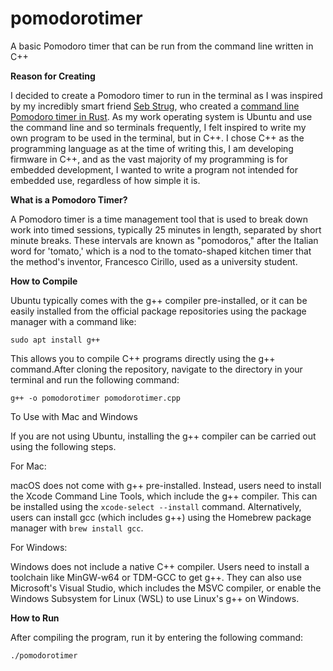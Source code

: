 # pomodorotimer
A basic Pomodoro timer that can be run from the command line written in C++

**Reason for Creating**

I decided to create a Pomodoro timer to run in the terminal as I was inspired by my incredibly smart friend [Seb Strug](https://www.sebstrug.com), who created a [command line Pomodoro timer in Rust](https://www.sebstrug.com/code/pomodoro/). As my work operating system is Ubuntu and use the command line and so terminals frequently, I felt inspired to write my own program to be used in the terminal, but in C++. I chose C++ as the programming language as at the time of writing this, I am developing firmware in C++, and as the vast majority of my programming is for embedded development, I wanted to write a program not intended for embedded use, regardless of how simple it is.

**What is a Pomodoro Timer?**

A Pomodoro timer is a time management tool that is used to break down work into timed sessions, typically 25 minutes in length, separated by short minute breaks. These intervals are known as "pomodoros," after the Italian word for 'tomato,' which is a nod to the tomato-shaped kitchen timer that the method's inventor, Francesco Cirillo, used as a university student.

**How to Compile**

Ubuntu typically comes with the g++ compiler pre-installed, or it can be easily installed from the official package repositories using the package manager with a command like:

`sudo apt install g++`

This allows you to compile C++ programs directly using the g++ command.After cloning the repository, navigate to the directory in your terminal and run the following command:

`g++ -o pomodorotimer pomodorotimer.cpp`

To Use with Mac and Windows

If you are not using Ubuntu, installing the g++ compiler can be carried out using the following steps.

For Mac:

macOS does not come with g++ pre-installed. Instead, users need to install the Xcode Command Line Tools, which include the g++ compiler. This can be installed using the `xcode-select --install` command. Alternatively, users can install gcc (which includes g++) using the Homebrew package manager with `brew install gcc`.

For Windows:

Windows does not include a native C++ compiler. Users need to install a toolchain like MinGW-w64 or TDM-GCC to get g++. They can also use Microsoft's Visual Studio, which includes the MSVC compiler, or enable the Windows Subsystem for Linux (WSL) to use Linux's g++ on Windows.

**How to Run**

After compiling the program, run it by entering the following command:

`./pomodorotimer`
